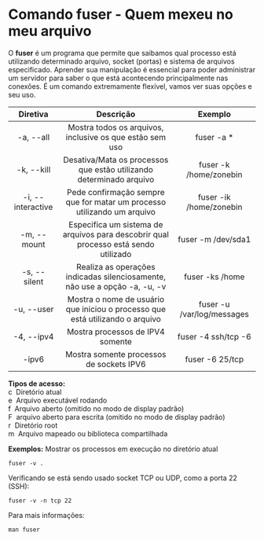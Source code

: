 # Comando fuser - Quem mexeu no meu arquivo


O **fuser** é um programa que permite que saibamos qual processo está utilizando determinado arquivo, socket (portas) e sistema de arquivos especificado. Aprender sua manipulação é essencial para poder administrar um servidor para saber o que está acontecendo principalmente nas conexões. É um comando extremamente flexível, vamos ver suas opções e seu uso.

| Diretiva   | Descrição   |  Exemplo |
|:----------:|:-------------:|:------:|
| -a, --all | Mostra todos os arquivos, inclusive os que estão sem uso | fuser -a * |
| -k, --kill | Desativa/Mata os processos que estão utilizando determinado arquivo  | fuser -k /home/zonebin |
| -i, --interactive | Pede confirmação sempre que for matar um processo utilizando um arquivo | fuser -ik /home/zonebin |
| -m, --mount | Especifica um sistema de arquivos para descobrir qual processo está sendo utilizado | fuser -m /dev/sda1 |
| -s, --silent | Realiza as operações indicadas silenciosamente, não use a opção -a, -u, -v | fuser -ks /home |
| -u, --user | Mostra o nome de usuário que iniciou o processo que está utilizando o arquivo | fuser -u /var/log/messages |
| -4, --ipv4 | Mostra processos de IPV4 somente | fuser -4 ssh/tcp -6 |
| -ipv6 | Mostra somente processos de sockets IPV6 | fuser -6 25/tcp |

**Tipos de acesso:**  
c  Diretório atual  
e  Arquivo executável rodando  
f  Arquivo aberto (omitido no modo de display padrão)  
F  arquivo aberto para escrita (omitido no modo de display padrão)  
r  Diretório root  
m  Arquivo mapeado ou biblioteca compartilhada

**Exemplos:**
Mostrar os processos em execução no diretório atual

```shell
fuser -v .
```

Verificando se está sendo usado socket TCP ou UDP, como a porta 22 (SSH):

```shell
fuser -v -n tcp 22
```

Para mais informações:

```shell
man fuser
```

